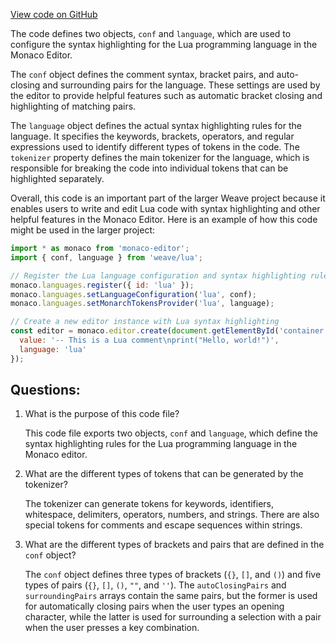 [View code on GitHub](https://github.com/wandb/weave/weave/frontend/assets/lua.c0f1adcc.js.map)

The code defines two objects, `conf` and `language`, which are used to configure the syntax highlighting for the Lua programming language in the Monaco Editor. 

The `conf` object defines the comment syntax, bracket pairs, and auto-closing and surrounding pairs for the language. These settings are used by the editor to provide helpful features such as automatic bracket closing and highlighting of matching pairs. 

The `language` object defines the actual syntax highlighting rules for the language. It specifies the keywords, brackets, operators, and regular expressions used to identify different types of tokens in the code. The `tokenizer` property defines the main tokenizer for the language, which is responsible for breaking the code into individual tokens that can be highlighted separately. 

Overall, this code is an important part of the larger Weave project because it enables users to write and edit Lua code with syntax highlighting and other helpful features in the Monaco Editor. Here is an example of how this code might be used in the larger project:

```javascript
import * as monaco from 'monaco-editor';
import { conf, language } from 'weave/lua';

// Register the Lua language configuration and syntax highlighting rules with Monaco
monaco.languages.register({ id: 'lua' });
monaco.languages.setLanguageConfiguration('lua', conf);
monaco.languages.setMonarchTokensProvider('lua', language);

// Create a new editor instance with Lua syntax highlighting
const editor = monaco.editor.create(document.getElementById('container'), {
  value: '-- This is a Lua comment\nprint("Hello, world!")',
  language: 'lua'
});
```
## Questions: 
 1. What is the purpose of this code file?
    
    This code file exports two objects, `conf` and `language`, which define the syntax highlighting rules for the Lua programming language in the Monaco editor.

2. What are the different types of tokens that can be generated by the tokenizer?
    
    The tokenizer can generate tokens for keywords, identifiers, whitespace, delimiters, operators, numbers, and strings. There are also special tokens for comments and escape sequences within strings.

3. What are the different types of brackets and pairs that are defined in the `conf` object?
    
    The `conf` object defines three types of brackets (`{}`, `[]`, and `()`) and five types of pairs (`{}`, `[]`, `()`, `""`, and `''`). The `autoClosingPairs` and `surroundingPairs` arrays contain the same pairs, but the former is used for automatically closing pairs when the user types an opening character, while the latter is used for surrounding a selection with a pair when the user presses a key combination.